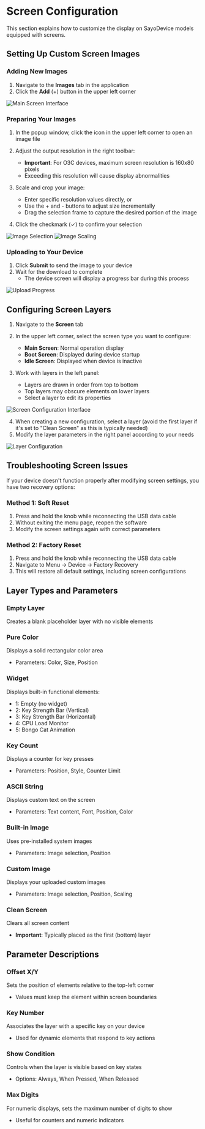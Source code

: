 # Screen Configuration

This section explains how to customize the display on SayoDevice models equipped with screens.

## Setting Up Custom Screen Images

### Adding New Images

1. Navigate to the **Images** tab in the application
2. Click the **Add** (+) button in the upper left corner

![Main Screen Interface](/img_screen/main.jpg)

### Preparing Your Images

1. In the popup window, click the icon in the upper left corner to open an image file
2. Adjust the output resolution in the right toolbar:
   - **Important**: For O3C devices, maximum screen resolution is 160x80 pixels
   - Exceeding this resolution will cause display abnormalities

3. Scale and crop your image:
   - Enter specific resolution values directly, or
   - Use the + and - buttons to adjust size incrementally
   - Drag the selection frame to capture the desired portion of the image

4. Click the checkmark (✓) to confirm your selection

![Image Selection](/img_screen/1.jpg)
![Image Scaling](/img_screen/2.jpg)

### Uploading to Your Device

1. Click **Submit** to send the image to your device
2. Wait for the download to complete
   - The device screen will display a progress bar during this process

![Upload Progress](/img_screen/3.jpg)

## Configuring Screen Layers

1. Navigate to the **Screen** tab
2. In the upper left corner, select the screen type you want to configure:
   - **Main Screen**: Normal operation display
   - **Boot Screen**: Displayed during device startup
   - **Idle Screen**: Displayed when device is inactive

3. Work with layers in the left panel:
   - Layers are drawn in order from top to bottom
   - Top layers may obscure elements on lower layers
   - Select a layer to edit its properties

![Screen Configuration Interface](/img_screen/4.jpg)

4. When creating a new configuration, select a layer (avoid the first layer if it's set to "Clean Screen" as this is typically needed)
5. Modify the layer parameters in the right panel according to your needs

![Layer Configuration](/img_screen/5.jpg)

## Troubleshooting Screen Issues

If your device doesn't function properly after modifying screen settings, you have two recovery options:

### Method 1: Soft Reset
1. Press and hold the knob while reconnecting the USB data cable
2. Without exiting the menu page, reopen the software
3. Modify the screen settings again with correct parameters

### Method 2: Factory Reset
1. Press and hold the knob while reconnecting the USB data cable
2. Navigate to Menu → Device → Factory Recovery
3. This will restore all default settings, including screen configurations

## Layer Types and Parameters

### Empty Layer
Creates a blank placeholder layer with no visible elements

### Pure Color
Displays a solid rectangular color area
- Parameters: Color, Size, Position

### Widget
Displays built-in functional elements:
- 1: Empty (no widget)
- 2: Key Strength Bar (Vertical)
- 3: Key Strength Bar (Horizontal)
- 4: CPU Load Monitor
- 5: Bongo Cat Animation

### Key Count
Displays a counter for key presses
- Parameters: Position, Style, Counter Limit

### ASCII String
Displays custom text on the screen
- Parameters: Text content, Font, Position, Color

### Built-in Image
Uses pre-installed system images
- Parameters: Image selection, Position

### Custom Image
Displays your uploaded custom images
- Parameters: Image selection, Position, Scaling

### Clean Screen
Clears all screen content
- **Important**: Typically placed as the first (bottom) layer

## Parameter Descriptions

### Offset X/Y
Sets the position of elements relative to the top-left corner
- Values must keep the element within screen boundaries

### Key Number
Associates the layer with a specific key on your device
- Used for dynamic elements that respond to key actions

### Show Condition
Controls when the layer is visible based on key states
- Options: Always, When Pressed, When Released

### Max Digits
For numeric displays, sets the maximum number of digits to show
- Useful for counters and numeric indicators